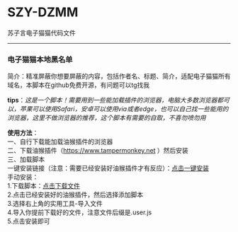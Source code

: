 # SZY-DZMM
苏子言电子猫猫代码文件    

---  
### 电子猫猫本地黑名单   
简介：精准屏蔽你想要屏蔽的内容，包括作者名、标题、简介，适配电子猫猫所有域名，本脚本在github免费开源，有问题可以tg找我  

**tips**：*这是一个脚本！需要用到一些能加载插件的浏览器，电脑大多数浏览器都可以，苹果可以使用Safari，安卓可以使用via或者edge，也可以自己找一些能用的浏览器，这里不做浏览器的推荐，这个脚本有需要的自取，不喜勿喷勿用*   

**使用方法**：   
一、自行下载能加载油猴插件的浏览器   
二、下载油猴插件（https://www.tampermonkey.net ）然后安装   
三、加载脚本   
一键安装链接（注意：需要已经安装好油猴插件才有反应）：[点击一键安装](https://raw.githubusercontent.com/Suziyan-528/SZY-DZMM/blob/main/%E7%94%B5%E5%AD%90%E7%8C%AB%E7%8C%AB%E6%9C%AC%E5%9C%B0%E9%BB%91%E5%90%8D%E5%8D%95/%E5%B0%8F%E9%BB%91%E5%B1%8B.user.js)   
手动安装：  
1.下载脚本：[点击下载文件](https://github.com/Suziyan-528/SZY-DZMM/releases/tag/V2.3)   
2.点击已经安装好的油猴插件，然后选择添加脚本   
3.选择右上角的实用工具-导入文件   
4.导入你提前下载好的文件，注意文件后缀是.user.js   
5.点击安装即可   
